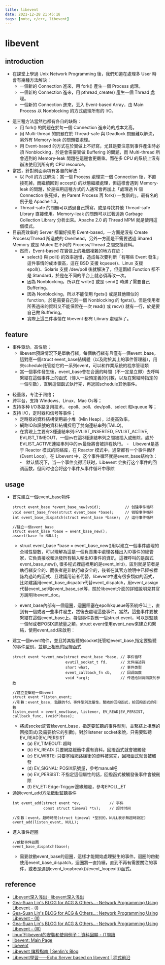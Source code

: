 ```yaml
---
title: libevent
date: 2021-12-28 21:45:18
tags: [note, c/c++, libevent]
---
```


# libevent
## introduction
- 在課堂上學過 Unix Network Programming 後，我們知道在處理多 User 時會有幾種方法解決：
    * 一個新的 Connection 進來，用 fork() 產生一個 Process 處理。
    * 一個新的 Connection 進來，用 pthread_create() 產生一個 Thread 處理。
    * 一個新的 Connection 進來，丟入 Event-based Array，由 Main Process 以 Nonblocking 的方式處理所有的 I/O。
<!--more-->
* 這三種方法當然也都有各自的缺點：
    * 用 fork() 的問題在於每一個 Connection 進來時的成本太高。
    * 用 Multi-thread 的問題在於 Thread-safe 與 Deadlock 問題難以解決，另外有 Memory-leak 的問題要處理。
    * 用 Event-based 的方式在於實做上不好寫，尤其是要注意到事件產生時必須 Nonblocking，於是會需要實做 Buffering 的問題，而 Multi-thread 所會遇到的 Memory-leak 問題在這邊會更嚴重。而在多 CPU 的系統上沒有辦法使用到所有的 CPU resource。
* 當然，針對前面兩項有各自的解法：
    * 以 Poll 的方式解決：當一個 Process 處理完一個 Connection 後，不直接死掉，而繼續回到 accept() 的狀態繼續處理，但這樣會遇到 Memory-leak 的問題，於是採用這種方式的人通常會再加上「處理過 N 個 Connection 後死掉，由 Parent Process 再 fork() 一隻新的」。最有名的例子是 Apache 1.3。
    * Thread-safe 的問題可以透過自己撰寫，或是尋找其他 Thread-safe Library 直接使用。Memory-leak 的問題可以試著透過 Garbage Collection Library 分析出來。Apache 2.0 的 Thread MPM 就是使用這個模式。
* 目前高效率的 Server 都偏好採用 Event-based，一方面是沒有 Create Process/Thread 所造成的 Overhead，另外一方面是不需要透過 Shared Memory 或是 Mutex 在不同的 Process/Thread 之間交換資料。
    - 然而，Event-based 在實做上的幾個複雜的地方在於：
        * select() 與 poll() 的效率過慢，造成每次要判斷「有哪些 Event 發生」這件事情的成本很高，這在 BSD 支援 kqueue()、Linux 支援 epoll()、Solaris 支援 /dev/poll 後就解決了，但這兩組 Function 都不是 Standard，於是在不同的平台上就必須再改一次。
        * 因為 Nonblocking，所以在 write() 或是 send() 時滿了需要自己 Buffering。
        * 因為 Nonblocking，所以不能使用 fgets() 或是其他類似的 function，於是需要自己刻一個 Nonblocking 的 fgets()。但是使用者所丟過來的資料又不能保證在一次 read() 或 recv() 就有一行，於是要自己做 Buffering。
        * 實際上這三件事情在 libevent 都有 Library 處理掉了。

## feature
- 事件驱动，高性能；
    - libevent預設情況下是單執行緒，每個執行緒有且僅有一個event_base，這對應一個struct event_base結構體（以及附於其上的事件管理器），用來schedule託管給它的一系列event，可以和作業系統的程序管理類
    - 當一個事件發生後，event_base會在合適的時間（不一定是立即）去呼叫繫結在這個事件上的函式（傳入一些預定義的引數，以及在繫結時指定的一個引數），直到這個函式執行完，再返回schedule其他事件。
* 轻量级，专注于网络；
* 跨平台，支持 Windows、Linux、Mac Os等；
* 支持多种 I/O多路复用技术， epoll、poll、dev/poll、select 和kqueue 等；
* 支持 I/O，定时器和信号等事件；
    * 定時器的資料結構使用最小堆（Min Heap），以提高效率。
    * 網路IO和訊號的資料結構採用了雙向連結串列(TAILQ)。
    * 在實現上主要有3種連結串列:EVLIST_INSERTED, EVLIST_ACTIVE, EVLIST_TIMEOUT，一個ev在這3種連結串列之間被插入或刪除，處於EVLIST_ACTIVE連結串列中的ev最後將會被排程執行。
-　Libevent是基于 Reactor 模式的网络库，在 Reactor 模式中，通常都有一个事件循环(Event Loop)，在 Libevent 中，这个事件循环就是event_base结构体：
-　默认情况下，当一个事件变得活跃时，Libevent 会执行这个事件的回调函数，但同时也会将这个事件从事件循环中移除
## usage
- 首先建立一個event_base物件
    ```clike
    struct event_base *event_base_new(void);           // 创建事件循环
    void event_base_free(struct event_base *base);     // 销毁事件循环
    int event_base_dispatch(struct event_base *base);  // 运行事件循环

    //建立一個event_base
    struct event_base *base = event_base_new();
    assert(base != NULL);
    ```
    - struct event_base *base = event_base_new()用以建立一個事件處理的全域性變數，可以理解為這是一個負責集中處理各種出入IO事件的總管家，它負責接收和派發所有輸入輸出IO事件的資訊，這裡呼叫的是函式event_base_new(), 很多程式裡這裡用的是event_init()，區別就是前者是執行緒安全的、而後者是非執行緒安全的，後者在其官方說明中已經被標誌為過時的函式、且建議用前者代替，libevent中還有很多類似的函式，比如建議用event_base_dispatch代替event_dispatch，用event_assign代替event_set和event_base_set等，關於libevent介面的詳細說明見其官方說明libevent_doc。

    - event_base內部有一個迴圈，迴圈阻塞在epoll/kqueue等系統呼叫上，直到有一個或者一些事件發生，然後去處理這些事件。當然，這些事件要被繫結在這個event_base上。每個事件對應一個struct event，可以是監聽一個fd或者POSIX訊號量之類。struct event使用event_new來建立和繫結，使用event_add來啟用：
- 建立一個event物件，並且將其監聽的socket託管給event_base,指定要監聽的事件型別，並綁上相應的回撥函式
    ```clike
    struct event *event_new(struct event_base *base, // 事件循环
                            evutil_socket_t fd,      // 文件描述符
                            short what,              // 事件类型
                            event_callback_fn cb,    // 回调函数
                            void *arg);              // 传递给回调函数的参数

    //建立並繫結一個event
    struct event *listen_event;
    //引數：event_base, 監聽的fd，事件型別及屬性，繫結的回撥函式，給回撥函式的引數
    listen_event = event_new(base, listener, EV_READ|EV_PERSIST, callback_func, (void*)base);
    ```
    - 將該socket託管給event_base，指定要監聽的事件型別，並繫結上相應的回撥函式(及需要給它的引數)。對於listener socket來說，只需要監聽EV_READ|EV_PERSIST
        * (a) EV_TIMEOUT: 超時
        * (b) EV_READ: 只要網路緩衝中還有資料，回撥函式就會被觸發
        * (c) EV_WRITE: 只要塞給網路緩衝的資料被寫完，回撥函式就會被觸發
        * (d) EV_SIGNAL: POSIX訊號量，參考manual吧
        * (e) EV_PERSIST: 不指定這個屬性的話，回撥函式被觸發後事件會被刪除
        * (f) EV_ET: Edge-Trigger邊緣觸發，參考EPOLL_ET
- 通過event_add方法啟動監聽事件
    ```clike
    int event_add(struct event *ev,             // 事件
                  const struct timeval *tv);    // 超时时间

    //引數：event，超時時間(struct timeval *型別的，NULL表示無超時設定)
    event_add(listen_event, NULL);
    ```
- 進入事件迴圈
    ```clike
    //啟動事件迴圈
    event_base_dispatch(base);
    ```
    - 需要啟動event_base的迴圈，這樣才能開始處理髮生的事件。迴圈的啟動使用event_base_dispatch，迴圈將一直持續，直到不再有需要關注的事件，或者是遇到event_loopbreak()/event_loopexit()函式。


## reference
- [Libevent深入浅出 · libevent深入浅出](https://aceld.gitbooks.io/libevent/content/)
- [Gea-Suan Lin's BLOG for ACG & Others...: Network Programming Using Libevent - (I)](https://blog.gslin.info/2005/11/network-programming-using-libevent-i.html)
- [Gea-Suan Lin's BLOG for ACG & Others...: Network Programming Using Libevent - (II)](https://blog.gslin.info/2005/11/network-programming-using-libevent-ii.html)
- [Gea-Suan Lin's BLOG for ACG & Others...: Network Programming Using Libevent - (III)](https://blog.gslin.info/2005/11/network-programming-using-libevent-iii.html)
- [linux下libevent的安裝和使用例子：資料回顯 - IT閱讀](https://www.itread01.com/content/1546368317.html)
- [libevent: Main Page](http://www.wangafu.net/~nickm/libevent-2.1/doxygen/html/)
- [libevent](https://libevent.org/)
- [Libevent 编程指南 | Senlin's Blog](http://senlinzhan.github.io/2017/08/12/libevent/)
- [Libevent學習——Echo Server based on libevent | 程式前沿](https://codertw.com/%E7%A8%8B%E5%BC%8F%E8%AA%9E%E8%A8%80/88763/)